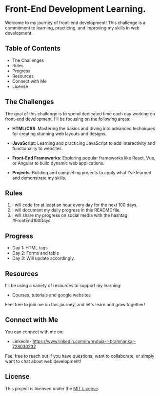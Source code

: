 # Front-End Development Learning.

Welcome to my journey of front-end development! This challenge is a commitment to learning, practicing, and improving my skills in web development. 

## Table of Contents

- The Challenges
- Rules
- Progress
- Resources
- Connect with Me
- License

## The Challenges

The goal of this challenge is to spend dedicated time each day working on front-end development. I'll be focusing on the following areas:

- **HTML/CSS**: Mastering the basics and diving into advanced techniques for creating stunning web layouts and designs.

- **JavaScript**: Learning and practicing JavaScript to add interactivity and functionality to websites.

- **Front-End Frameworks**: Exploring popular frameworks like React, Vue, or Angular to build dynamic web applications.

- **Projects**: Building and completing projects to apply what I've learned and demonstrate my skills.

## Rules

1. I will code for at least an hour every day for the next 100 days.
2. I will document my daily progress in this README file.
3. I will share my progress on social media with the hashtag #FrontEnd100Days.

## Progress

- Day 1: HTML tags
- Day 2: Forms and table
- Day 3: Will update accordingly.

## Resources

I'll be using a variety of resources to support my learning:

- Courses, tutorials and google websites 

Feel free to join me on this journey, and let's learn and grow together!

## Connect with Me

You can connect with me on:

- LinkedIn- https://www.linkedin.com/in/hrutuja-r-brahmankar-728030232

Feel free to reach out if you have questions, want to collaborate, or simply want to chat about web development!

## License

This project is licensed under the [MIT License](LICENSE).
